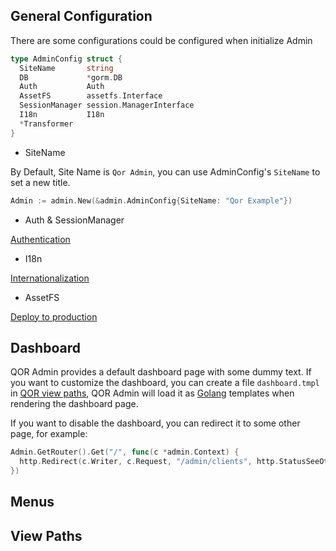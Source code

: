 ## General Configuration

There are some configurations could be configured when initialize Admin

```go
type AdminConfig struct {
  SiteName       string
  DB             *gorm.DB
  Auth           Auth
  AssetFS        assetfs.Interface
  SessionManager session.ManagerInterface
  I18n           I18n
  *Transformer
}
```

* SiteName

By Default, Site Name is `Qor Admin`, you can use AdminConfig's `SiteName` to set a new title.

```go
Admin := admin.New(&admin.AdminConfig{SiteName: "Qor Example"})
```

* Auth & SessionManager

[Authentication](../admin/authentication.md)

* I18n

[Internationalization](../admin/i18n.md)

* AssetFS

[Deploy to production](../admin/deploy.md)

## Dashboard

QOR Admin provides a default dashboard page with some dummy text. If you want to customize the dashboard, you can create a file `dashboard.tmpl` in [QOR view paths](#view-paths), QOR Admin will load it as [Golang](http://golang.org/) templates when rendering the dashboard page.

If you want to disable the dashboard, you can redirect it to some other page, for example:

```go
Admin.GetRouter().Get("/", func(c *admin.Context) {
  http.Redirect(c.Writer, c.Request, "/admin/clients", http.StatusSeeOther)
})
```

## Menus

## View Paths
